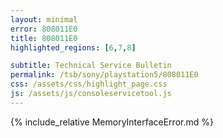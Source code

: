 ```yaml
---
layout: minimal
error: 808011E0
title: 808011E0
highlighted_regions: [6,7,8]

subtitle: Technical Service Bulletin
permalink: /tsb/sony/playstation5/808011E0
css: /assets/css/highlight_page.css
js: /assets/js/consoleservicetool.js
---
```


{% include_relative MemoryInterfaceError.md %}
